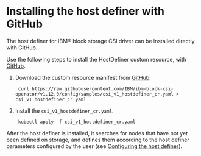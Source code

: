 # Installing the host definer with GitHub

The host definer for IBM® block storage CSI driver can be installed directly with GitHub.

Use the following steps to install the HostDefiner custom resource, with [GitHub](https://github.com/IBM/ibm-block-csi-operator).

1. Download the custom resource manifest from [GitHub](https://github.com/IBM/ibm-block-csi-operator).

        curl https://raw.githubusercontent.com/IBM/ibm-block-csi-operator/v1.12.0/config/samples/csi_v1_hostdefiner_cr.yaml > csi_v1_hostdefiner_cr.yaml

2. Install the `csi_v1_hostdefiner_cr.yaml`.

        kubectl apply -f csi_v1_hostdefiner_cr.yaml

After the host definer is installed, it searches for nodes that have not yet been defined on storage, and defines them according to the host definer parameters configured by the user (see [Configuring the host definer](../configuration/configuring_hostdefiner.md)).
